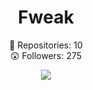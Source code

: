 <h1 align="center"> Fweak </h1>
<p align="center">
  📝  Repositories: 10<br>
  😲  Followers: 275<br>
</p>

<p align="center">
 <img src="https://spotify-github-profile.vercel.app/api/view?uid=sbnh29wynv64zny3f7a6t7feo&cover_image=true&theme=novatorem&bar_color=000000&bar_color_cover=false"/>
</p>